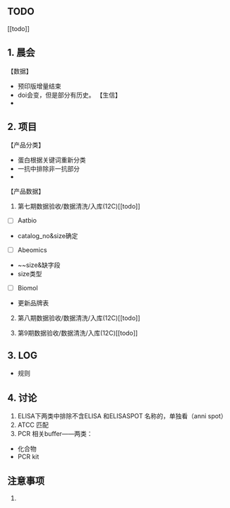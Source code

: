 ## TODO
[[todo]]


## 1. 晨会
【数据】
- 预印版增量结束
- doi会变，但是部分有历史。
【生信】
- 
	


## 2. 项目
【产品分类】
- 蛋白根据关键词重新分类
- 一抗中排除非一抗部分
- 

【产品数据】
1. 第七期数据验收/数据清洗/入库(12C)[[todo]]


- [ ] Aatbio
- catalog_no&size确定

- [ ] Abeomics
- ~~size&缺字段
- size类型

- [ ] Biomol
- 更新品牌表
2. 第八期数据验收/数据清洗/入库(12C)[[todo]]

3. 第9期数据验收/数据清洗/入库(12C)[[todo]]



## 3. LOG
- 规则


## 4. 讨论
1. ELISA下两类中排除不含ELISA 和ELISASPOT 名称的，单独看（anni spot）
2. ATCC 匹配
3. PCR 相关buffer——两类：
- 化合物
- PCR kit


## 注意事项
1. 








